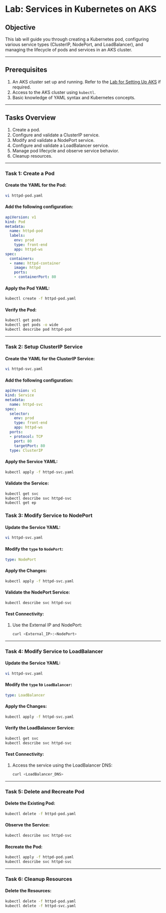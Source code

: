 # Lab: Services in Kubernetes on AKS

## Objective
This lab will guide you through creating a Kubernetes pod, configuring various service types (ClusterIP, NodePort, and LoadBalancer), and managing the lifecycle of pods and services in an AKS cluster.

---

## Prerequisites
1. An AKS cluster set up and running. Refer to the [Lab for Setting Up AKS](#) if required.
2. Access to the AKS cluster using `kubectl`.
3. Basic knowledge of YAML syntax and Kubernetes concepts.

---

## Tasks Overview
1. Create a pod.
2. Configure and validate a ClusterIP service.
3. Modify and validate a NodePort service.
4. Configure and validate a LoadBalancer service.
5. Manage pod lifecycle and observe service behavior.
6. Cleanup resources.

---

### Task 1: Create a Pod

#### Create the YAML for the Pod:
```bash
vi httpd-pod.yaml
```

#### Add the following configuration:
```yaml
apiVersion: v1
kind: Pod
metadata:
  name: httpd-pod
  labels:
    env: prod
    type: front-end
    app: httpd-ws
spec:
  containers:
  - name: httpd-container
    image: httpd
    ports:
    - containerPort: 80
```

#### Apply the Pod YAML:
```bash
kubectl create -f httpd-pod.yaml
```

#### Verify the Pod:
```bash
kubectl get pods
kubectl get pods -o wide
kubectl describe pod httpd-pod
```

---

### Task 2: Setup ClusterIP Service

#### Create the YAML for the ClusterIP Service:
```bash
vi httpd-svc.yaml
```

#### Add the following configuration:
```yaml
apiVersion: v1
kind: Service
metadata:
  name: httpd-svc
spec:
  selector:
    env: prod
    type: front-end
    app: httpd-ws
  ports:
  - protocol: TCP
    port: 80
    targetPort: 80
  type: ClusterIP
```

#### Apply the Service YAML:
```bash
kubectl apply -f httpd-svc.yaml
```

#### Validate the Service:
```bash
kubectl get svc
kubectl describe svc httpd-svc
kubectl get ep
```

### Task 3: Modify Service to NodePort

#### Update the Service YAML:
```bash
vi httpd-svc.yaml
```

#### Modify the `type` to `NodePort`:
```yaml
type: NodePort
```

#### Apply the Changes:
```bash
kubectl apply -f httpd-svc.yaml
```

#### Validate the NodePort Service:
```bash
kubectl describe svc httpd-svc
```

#### Test Connectivity:
1. Use the External IP and NodePort:
   ```bash
   curl <External_IP>:<NodePort>
   ```

---

### Task 4: Modify Service to LoadBalancer

#### Update the Service YAML:
```bash
vi httpd-svc.yaml
```

#### Modify the `type` to `LoadBalancer`:
```yaml
type: LoadBalancer
```

#### Apply the Changes:
```bash
kubectl apply -f httpd-svc.yaml
```

#### Verify the LoadBalancer Service:
```bash
kubectl get svc
kubectl describe svc httpd-svc
```

#### Test Connectivity:
1. Access the service using the LoadBalancer DNS:
   ```bash
   curl <LoadBalancer_DNS>
   ```

---

### Task 5: Delete and Recreate Pod

#### Delete the Existing Pod:
```bash
kubectl delete -f httpd-pod.yaml
```

#### Observe the Service:
```bash
kubectl describe svc httpd-svc
```

#### Recreate the Pod:
```bash
kubectl apply -f httpd-pod.yaml
kubectl describe svc httpd-svc
```

---

### Task 6: Cleanup Resources

#### Delete the Resources:
```bash
kubectl delete -f httpd-pod.yaml
kubectl delete -f httpd-svc.yaml
```

